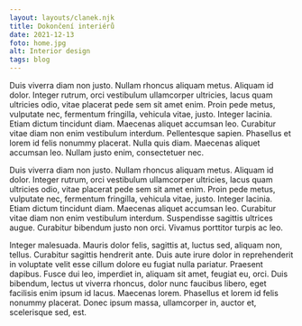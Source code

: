 ```yaml
---
layout: layouts/clanek.njk
title: Dokončení interiérů
date: 2021-12-13
foto: home.jpg
alt: Interior design
tags: blog
---
```


   Duis viverra diam non justo. Nullam rhoncus aliquam metus. Aliquam id dolor. Integer rutrum, orci vestibulum ullamcorper ultricies, lacus quam ultricies odio, vitae placerat pede sem sit amet enim. Proin pede metus, vulputate nec, fermentum fringilla, vehicula vitae, justo. Integer lacinia. Etiam dictum tincidunt diam. Maecenas aliquet accumsan leo. Curabitur vitae diam non enim vestibulum interdum. Pellentesque sapien. Phasellus et lorem id felis nonummy placerat. Nulla quis diam. Maecenas aliquet accumsan leo. Nullam justo enim, consectetuer nec.


  Duis viverra diam non justo. Nullam rhoncus aliquam metus. Aliquam id dolor. Integer rutrum, orci vestibulum ullamcorper ultricies, lacus quam ultricies odio, vitae placerat pede sem sit amet enim. Proin pede metus, vulputate nec, fermentum fringilla, vehicula vitae, justo. Integer lacinia. Etiam dictum tincidunt diam. Maecenas aliquet accumsan leo. Curabitur vitae diam non enim vestibulum interdum. Suspendisse sagittis ultrices augue. Curabitur bibendum justo non orci. Vivamus porttitor turpis ac leo.

  Integer malesuada. Mauris dolor felis, sagittis at, luctus sed, aliquam non, tellus. Curabitur sagittis hendrerit ante. Duis aute irure dolor in reprehenderit in voluptate velit esse cillum dolore eu fugiat nulla pariatur. Praesent dapibus. Fusce dui leo, imperdiet in, aliquam sit amet, feugiat eu, orci. Duis bibendum, lectus ut viverra rhoncus, dolor nunc faucibus libero, eget facilisis enim ipsum id lacus. Maecenas lorem. Phasellus et lorem id felis nonummy placerat. Donec ipsum massa, ullamcorper in, auctor et, scelerisque sed, est. 

    

